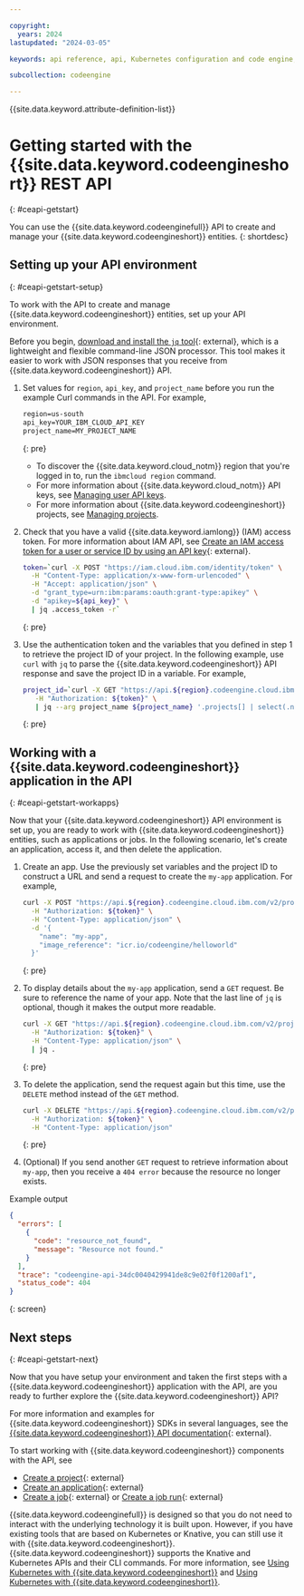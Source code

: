 ```yaml
---

copyright:
  years: 2024
lastupdated: "2024-03-05"

keywords: api reference, api, Kubernetes configuration and code engine, CRD for code engine, CRD, custom resource definition, guid, kubernetes, authenticate, code engine api

subcollection: codeengine

---
```


{{site.data.keyword.attribute-definition-list}}

# Getting started with the {{site.data.keyword.codeengineshort}} REST API 
{: #ceapi-getstart}

You can use the {{site.data.keyword.codeenginefull}} API to create and manage your {{site.data.keyword.codeengineshort}} entities. 
{: shortdesc}

## Setting up your API environment 
{: #ceapi-getstart-setup}

To work with the API to create and manage {{site.data.keyword.codeengineshort}} entities, set up your API environment.

Before you begin, [download and install the `jq` tool](https://jqlang.github.io/jq/){: external}, which is a lightweight and flexible command-line JSON processor. This tool makes it easier to work with JSON responses that you receive from {{site.data.keyword.codeengineshort}} API.

1. Set values for `region`, `api_key`, and `project_name` before you run the example Curl commands in the API. For example, 

    ```txt
    region=us-south
    api_key=YOUR_IBM_CLOUD_API_KEY
    project_name=MY_PROJECT_NAME
    ```
    {: pre}

    * To discover the {{site.data.keyword.cloud_notm}} region that you're logged in to, run the `ibmcloud region` command.
    * For more information about {{site.data.keyword.cloud_notm}} API keys, see [Managing user API keys](/docs/account?topic=account-userapikey).
    * For more information about {{site.data.keyword.codeengineshort}} projects, see [Managing projects](/docs/codeengine?topic=codeengine-manage-project).


2. Check that you have a valid {{site.data.keyword.iamlong}} (IAM) access token. For more information about IAM API, see [Create an IAM access token for a user or service ID by using an API key](https://cloud.ibm.com/apidocs/iam-identity-token-api#gettoken-apikey){: external}.

    ```sh
    token=`curl -X POST "https://iam.cloud.ibm.com/identity/token" \
      -H "Content-Type: application/x-www-form-urlencoded" \
      -H "Accept: application/json" \
      -d "grant_type=urn:ibm:params:oauth:grant-type:apikey" \
      -d "apikey=${api_key}" \
      | jq .access_token -r`
    ```
    {: pre}

3. Use the authentication token and the variables that you defined in step 1 to retrieve the project ID of your project. In the following example, use `curl` with `jq` to parse the {{site.data.keyword.codeengineshort}} API response and save the project ID in a variable. For example, 

    ```sh
    project_id=`curl -X GET "https://api.${region}.codeengine.cloud.ibm.com/v2/projects" \
       -H "Authorization: ${token}" \
       | jq --arg project_name ${project_name} '.projects[] | select(.name == $project_name) | .id' -r`
    ```
    {: pre}

## Working with a {{site.data.keyword.codeengineshort}} application in the API 
{: #ceapi-getstart-workapps}

Now that your {{site.data.keyword.codeengineshort}} API environment is set up, you are ready to work with {{site.data.keyword.codeengineshort}} entities, such as applications or jobs. In the following scenario, let's create an application, access it, and then delete the application. 

1. Create an app. Use the previously set variables and the project ID to construct a URL and send a request to create the `my-app` application. For example, 
  
    ```sh
    curl -X POST "https://api.${region}.codeengine.cloud.ibm.com/v2/projects/${project_id}/apps" \
      -H "Authorization: ${token}" \
      -H "Content-Type: application/json" \
      -d '{
        "name": "my-app",
        "image_reference": "icr.io/codeengine/helloworld"
      }'
    ```
    {: pre}

2. To display details about the `my-app` application, send a `GET` request. Be sure to reference the name of your app. Note that the last line of `jq` is optional, though it makes the output more readable.   

    ```sh
    curl -X GET "https://api.${region}.codeengine.cloud.ibm.com/v2/projects/${project_id}/apps/my-app" \
      -H "Authorization: ${token}" \
      -H "Content-Type: application/json" \
      | jq .
    ```
    {: pre}

3. To delete the application, send the request again but this time, use the `DELETE` method instead of the `GET` method. 

    ```sh
    curl -X DELETE "https://api.${region}.codeengine.cloud.ibm.com/v2/projects/${project_id}/apps/my-app" \
      -H "Authorization: ${token}" \
      -H "Content-Type: application/json"
    ```
    {: pre}

4. (Optional) If you send another `GET` request to retrieve information about `my-app`, then you receive a `404 error` because the resource no longer exists. 

Example output

```json
{
  "errors": [
    {
      "code": "resource_not_found",
      "message": "Resource not found."
    }
  ],
  "trace": "codeengine-api-34dc0040429941de8c9e02f0f1200af1",
  "status_code": 404
}
```
{: screen}


## Next steps
{: #ceapi-getstart-next}

Now that you have setup your environment and taken the first steps with a {{site.data.keyword.codeengineshort}} application with the API, are you ready to further explore the {{site.data.keyword.codeengineshort}} API?

For more information and examples for {{site.data.keyword.codeengineshort}} SDKs in several languages, see the [{{site.data.keyword.codeengineshort}} API documentation](https://cloud.ibm.com/apidocs/codeengine/v2){: external}.

To start working with {{site.data.keyword.codeengineshort}} components with the API, see

* [Create a project](https://cloud.ibm.com/apidocs/codeengine/v2#create-project){: external} 
* [Create an application](https://cloud.ibm.com/apidocs/codeengine/v2#create-app){: external} 
* [Create a job](https://cloud.ibm.com/apidocs/codeengine/v2#create-job){: external} or [Create a job run](https://cloud.ibm.com/apidocs/codeengine/v2#create-job-run){: external}



{{site.data.keyword.codeenginefull}} is designed so that you do not need to interact with the underlying technology it is built upon. However, if you have existing tools that are based on Kubernetes or Knative, you can still use it with {{site.data.keyword.codeengineshort}}. {{site.data.keyword.codeengineshort}} supports the Knative and Kubernetes APIs and their CLI commands. For more information, see [Using Kubernetes with {{site.data.keyword.codeengineshort}}](/docs/codeengine?topic=codeengine-kubernetes) and [Using Kubernetes with {{site.data.keyword.codeengineshort}}](/docs/codeengine?topic=codeengine-kubernetes).


